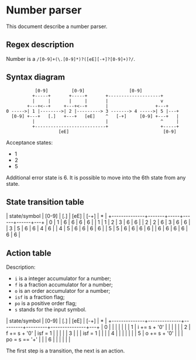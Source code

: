 # Number parser

This document describe a number parser.

## Regex description

Number is a `/[0-9]+(\.[0-9]*)?([eE][-+]?[0-9]+)?/`.

## Syntax diagram

```
           [0-9]         [0-9]                 [0-9]
          +-----+       +-----+       +--------------------+
          |     |       |     |       |                    v
        +---+<--+     +---+<--+       |                  +---+
0 ----->| 1 |-------->| 2 |---------> 3 -------> 4 ----->| 5 |---+
  [0-9] +---+   [.]   +---+   [eE]    ^   [-+]     [0-9] +---+   |
          |                           |                    ^     |
          +---------------------------+                    +-----+
                    [eE]                                    [0-9]
```

Acceptance states:
* 1
* 2
* 5

Additional error state is 6.
It is possible to move into the 6th state from any state.

## State transition table

| state/symbol | [0-9] | [.] | [eE] | [-+] | * |
+--------------+-------+-----+------+------+---+
|      0       |   1   |  6  |  6   |  6   | 6 |
|      1       |   1   |  2  |  3   |  6   | 6 |
|      2       |   2   |  6  |  3   |  6   | 6 |
|      3       |   5   |  6  |  6   |  4   | 6 |
|      4       |   5   |  6  |  6   |  6   | 6 |
|      5       |   5   |  6  |  6   |  6   | 6 |
|      6       |   6   |  6  |  6   |  6   | 6 |

## Action table

Description:
* `i` is a integer accumulator for a number;
* `f` is a fraction accumulator for a number;
* `o` is an order accumulator for a number;
* `isf` is a fraction flag;
* `po` is a positive order flag;
* `s` stands for the input symbol.

| state/symbol |     [0-9]    |   [.]   |   [eE]  |      [-+]     | * |
+--------------+--------------+---------+---------+---------------+---+
|      0       |              |         |         |               |   |
|      1       | i += s + '0' |         |         |               |   |
|      2       | f += s + '0' | isf = 1 |         |               |   |
|      3       |              |         | isf = 1 |               |   |
|      4       |              |         |         |               |   |
|      5       | o += s + '0' |         |         | po = s == '+' |   |
|      6       |              |         |         |               |   |

The first step is a transition, the next is an action.
